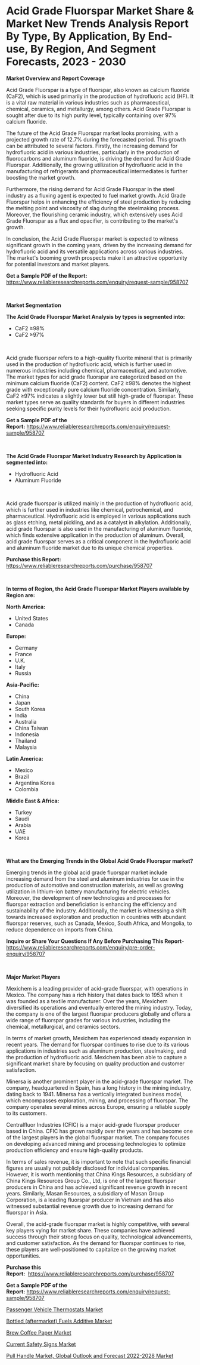 <p><h1>Acid Grade Fluorspar Market Share & Market New Trends Analysis Report By Type, By Application, By End-use, By Region, And Segment Forecasts, 2023 - 2030</h1></p><p><strong>Market Overview and Report Coverage</strong></p>
<p><p>Acid Grade Fluorspar is a type of fluorspar, also known as calcium fluoride (CaF2), which is used primarily in the production of hydrofluoric acid (HF). It is a vital raw material in various industries such as pharmaceutical, chemical, ceramics, and metallurgy, among others. Acid Grade Fluorspar is sought after due to its high purity level, typically containing over 97% calcium fluoride.</p><p>The future of the Acid Grade Fluorspar market looks promising, with a projected growth rate of 12.7% during the forecasted period. This growth can be attributed to several factors. Firstly, the increasing demand for hydrofluoric acid in various industries, particularly in the production of fluorocarbons and aluminum fluoride, is driving the demand for Acid Grade Fluorspar. Additionally, the growing utilization of hydrofluoric acid in the manufacturing of refrigerants and pharmaceutical intermediates is further boosting the market growth.</p><p>Furthermore, the rising demand for Acid Grade Fluorspar in the steel industry as a fluxing agent is expected to fuel market growth. Acid Grade Fluorspar helps in enhancing the efficiency of steel production by reducing the melting point and viscosity of slag during the steelmaking process. Moreover, the flourishing ceramic industry, which extensively uses Acid Grade Fluorspar as a flux and opacifier, is contributing to the market's growth.</p><p>In conclusion, the Acid Grade Fluorspar market is expected to witness significant growth in the coming years, driven by the increasing demand for hydrofluoric acid and its versatile applications across various industries. The market's booming growth prospects make it an attractive opportunity for potential investors and market players.</p></p>
<p><strong>Get a Sample PDF of the Report:</strong> <a href="https://www.reliableresearchreports.com/enquiry/request-sample/958707">https://www.reliableresearchreports.com/enquiry/request-sample/958707</a></p>
<p>&nbsp;</p>
<p><strong>Market Segmentation</strong></p>
<p><strong>The Acid Grade Fluorspar Market Analysis by types is segmented into:</strong></p>
<p><ul><li>CaF2 ≥98%</li><li>CaF2 ≥97%</li></ul></p>
<p>&nbsp;</p>
<p><p>Acid grade fluorspar refers to a high-quality fluorite mineral that is primarily used in the production of hydrofluoric acid, which is further used in numerous industries including chemical, pharmaceutical, and automotive. The market types for acid grade fluorspar are categorized based on the minimum calcium fluoride (CaF2) content. CaF2 ≥98% denotes the highest grade with exceptionally pure calcium fluoride concentration. Similarly, CaF2 ≥97% indicates a slightly lower but still high-grade of fluorspar. These market types serve as quality standards for buyers in different industries seeking specific purity levels for their hydrofluoric acid production.</p></p>
<p><strong>Get a Sample PDF of the Report:</strong>&nbsp;<a href="https://www.reliableresearchreports.com/enquiry/request-sample/958707">https://www.reliableresearchreports.com/enquiry/request-sample/958707</a></p>
<p>&nbsp;</p>
<p><strong>The Acid Grade Fluorspar Market Industry Research by Application is segmented into:</strong></p>
<p><ul><li>Hydrofluoric Acid</li><li>Aluminum Fluoride</li></ul></p>
<p>&nbsp;</p>
<p><p>Acid grade fluorspar is utilized mainly in the production of hydrofluoric acid, which is further used in industries like chemical, petrochemical, and pharmaceutical. Hydrofluoric acid is employed in various applications such as glass etching, metal pickling, and as a catalyst in alkylation. Additionally, acid grade fluorspar is also used in the manufacturing of aluminum fluoride, which finds extensive application in the production of aluminum. Overall, acid grade fluorspar serves as a critical component in the hydrofluoric acid and aluminum fluoride market due to its unique chemical properties.</p></p>
<p><strong>Purchase this Report:</strong>&nbsp; <a href="https://www.reliableresearchreports.com/purchase/958707">https://www.reliableresearchreports.com/purchase/958707</a></p>
<p>&nbsp;</p>
<p><strong>In terms of Region, the Acid Grade Fluorspar Market Players available by Region are:</strong></p>
<p>
    <p> <strong> North America: </strong>
        <ul>
            <li>United States</li>
            <li>Canada</li>
        </ul>
        </p> 
    <p> <strong> Europe: </strong>
        <ul>
            <li>Germany</li>
            <li>France</li>
            <li>U.K.</li>
            <li>Italy</li>
            <li>Russia</li>
        </ul>
        </p> 
    <p> <strong> Asia-Pacific: </strong>
        <ul>
            <li>China</li>
            <li>Japan</li>
            <li>South Korea</li>
            <li>India</li>
            <li>Australia</li>
            <li>China Taiwan</li>
            <li>Indonesia</li>
            <li>Thailand</li>
            <li>Malaysia</li>
        </ul>
        </p> 
    <p> <strong> Latin America: </strong>
        <ul>
            <li>Mexico</li>
            <li>Brazil</li>
            <li>Argentina Korea</li>
            <li>Colombia</li>
        </ul>
        </p> 
    <p> <strong> Middle East & Africa: </strong>
        <ul>
            <li>Turkey</li>
            <li>Saudi</li>
            <li>Arabia</li>
            <li>UAE</li>
            <li>Korea</li>
        </ul>
    </p>
    </p>
<p>&nbsp;</p>
<p><strong>What are the Emerging Trends in the Global Acid Grade Fluorspar market?</strong></p>
<p><p>Emerging trends in the global acid grade fluorspar market include increasing demand from the steel and aluminum industries for use in the production of automotive and construction materials, as well as growing utilization in lithium-ion battery manufacturing for electric vehicles. Moreover, the development of new technologies and processes for fluorspar extraction and beneficiation is enhancing the efficiency and sustainability of the industry. Additionally, the market is witnessing a shift towards increased exploration and production in countries with abundant fluorspar reserves, such as Canada, Mexico, South Africa, and Mongolia, to reduce dependence on imports from China.</p></p>
<p><strong>Inquire or Share Your Questions If Any Before Purchasing This Report</strong>- <a href="https://www.reliableresearchreports.com/enquiry/pre-order-enquiry/958707">https://www.reliableresearchreports.com/enquiry/pre-order-enquiry/958707</a></p>
<p>&nbsp;</p>
<p><strong>Major Market Players</strong></p>
<p><p>Mexichem is a leading provider of acid-grade fluorspar, with operations in Mexico. The company has a rich history that dates back to 1953 when it was founded as a textile manufacturer. Over the years, Mexichem diversified its operations and eventually entered the mining industry. Today, the company is one of the largest fluorspar producers globally and offers a wide range of fluorspar grades for various industries, including the chemical, metallurgical, and ceramics sectors.</p><p>In terms of market growth, Mexichem has experienced steady expansion in recent years. The demand for fluorspar continues to rise due to its various applications in industries such as aluminum production, steelmaking, and the production of hydrofluoric acid. Mexichem has been able to capture a significant market share by focusing on quality production and customer satisfaction.</p><p>Minersa is another prominent player in the acid-grade fluorspar market. The company, headquartered in Spain, has a long history in the mining industry, dating back to 1941. Minersa has a vertically integrated business model, which encompasses exploration, mining, and processing of fluorspar. The company operates several mines across Europe, ensuring a reliable supply to its customers.</p><p>Centralfluor Industries (CFIC) is a major acid-grade fluorspar producer based in China. CFIC has grown rapidly over the years and has become one of the largest players in the global fluorspar market. The company focuses on developing advanced mining and processing technologies to optimize production efficiency and ensure high-quality products.</p><p>In terms of sales revenue, it is important to note that such specific financial figures are usually not publicly disclosed for individual companies. However, it is worth mentioning that China Kings Resources, a subsidiary of China Kings Resources Group Co., Ltd, is one of the largest fluorspar producers in China and has achieved significant revenue growth in recent years. Similarly, Masan Resources, a subsidiary of Masan Group Corporation, is a leading fluorspar producer in Vietnam and has also witnessed substantial revenue growth due to increasing demand for fluorspar in Asia.</p><p>Overall, the acid-grade fluorspar market is highly competitive, with several key players vying for market share. These companies have achieved success through their strong focus on quality, technological advancements, and customer satisfaction. As the demand for fluorspar continues to rise, these players are well-positioned to capitalize on the growing market opportunities.</p></p>
<p><strong>Purchase this Report:</strong>&nbsp;&nbsp;<a href="https://www.reliableresearchreports.com/purchase/958707">https://www.reliableresearchreports.com/purchase/958707</a></p>
<p></p>
<p><strong>Get a Sample PDF of the Report:</strong>&nbsp;<a href="https://www.reliableresearchreports.com/enquiry/request-sample/958707">https://www.reliableresearchreports.com/enquiry/request-sample/958707</a></p>
<p><p><a href="https://medium.com/@carolynfuller1997/passenger-vehicle-thermostats-market-size-growth-forecast-2023-2030-54f3dee00b23">Passenger Vehicle Thermostats Market</a></p><p><a href="https://medium.com/@janicegriffin2022/bottled-aftermarket-fuels-additive-market-size-growth-forecast-2023-2030-00d0c122fceb">Bottled (aftermarket) Fuels Additive Market</a></p><p><a href="https://github.com/RichRobinson5/Market-Research-Report-List-1/blob/main/brew-coffee-paper-market.md">Brew Coffee Paper Market</a></p><p><a href="https://github.com/JameTravis/Market-Research-Report-List-1/blob/main/current-safety-signs-market.md">Current Safety Signs Market</a></p><p><a href="https://issuu.com/reportprime-2/docs/pull-handle-market-global-outlook-and-forecast-202?fr=xKAE9_zU1NQ">Pull Handle Market, Global Outlook and Forecast 2022-2028 Market</a></p></p>
